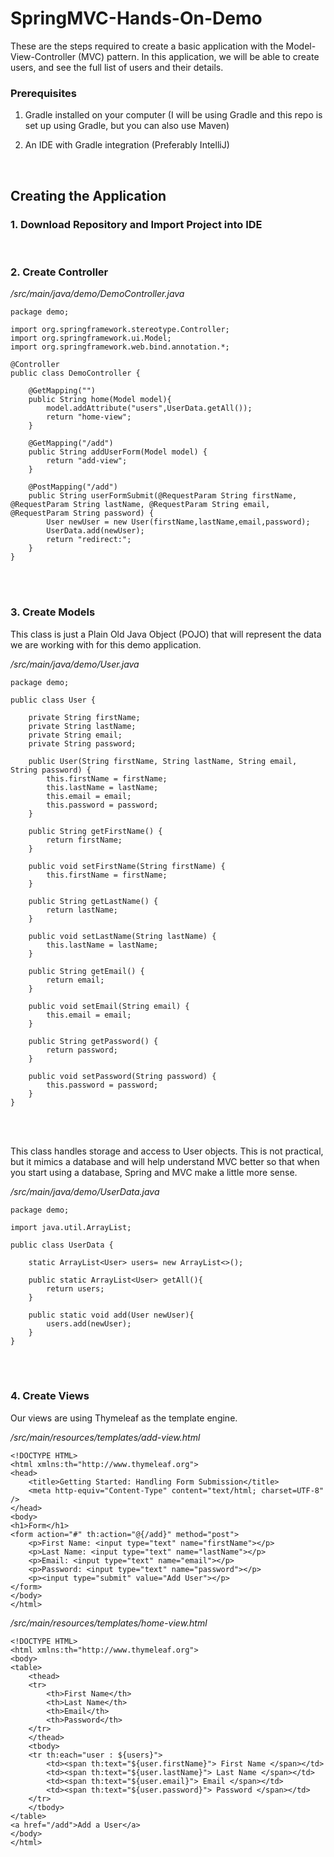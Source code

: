 # SpringMVC-Hands-On-Demo
These are the steps required to create a basic application with the Model-View-Controller (MVC) pattern. In this application, we will be able to create users, and see the full list of users and their details.

### Prerequisites
1. Gradle installed on your computer (I will be using Gradle and this repo is set up using Gradle, but you can also use  Maven)

2. An IDE with Gradle integration (Preferably IntelliJ)
<br/>

## Creating the Application

### 1. Download Repository and Import Project into IDE
<br/>

### 2. Create Controller

*/src/main/java/demo/DemoController.java*

```
package demo;

import org.springframework.stereotype.Controller;
import org.springframework.ui.Model;
import org.springframework.web.bind.annotation.*;

@Controller
public class DemoController {

    @GetMapping("")
    public String home(Model model){
        model.addAttribute("users",UserData.getAll());
        return "home-view";
    }

    @GetMapping("/add")
    public String addUserForm(Model model) {
        return "add-view";
    }

    @PostMapping("/add")
    public String userFormSubmit(@RequestParam String firstName, @RequestParam String lastName, @RequestParam String email, @RequestParam String password) {
        User newUser = new User(firstName,lastName,email,password);
        UserData.add(newUser);
        return "redirect:";
    }
}
```
<br/>
<br/>

### 3. Create Models

This class is just a Plain Old Java Object (POJO) that will represent the data we are working with for this demo application. 

*/src/main/java/demo/User.java*

```
package demo;

public class User {

    private String firstName;
    private String lastName;
    private String email;
    private String password;

    public User(String firstName, String lastName, String email, String password) {
        this.firstName = firstName;
        this.lastName = lastName;
        this.email = email;
        this.password = password;
    }

    public String getFirstName() {
        return firstName;
    }

    public void setFirstName(String firstName) {
        this.firstName = firstName;
    }

    public String getLastName() {
        return lastName;
    }

    public void setLastName(String lastName) {
        this.lastName = lastName;
    }

    public String getEmail() {
        return email;
    }

    public void setEmail(String email) {
        this.email = email;
    }

    public String getPassword() {
        return password;
    }

    public void setPassword(String password) {
        this.password = password;
    }
}
```
<br/>
<br/>

This class handles storage and access to User objects. This is not practical, but it mimics a database and will help understand MVC better so that when you start using a database, Spring and MVC make a little more sense.

*/src/main/java/demo/UserData.java*

```
package demo;

import java.util.ArrayList;

public class UserData {

    static ArrayList<User> users= new ArrayList<>();

    public static ArrayList<User> getAll(){
        return users;
    }

    public static void add(User newUser){
        users.add(newUser);
    }
}
```
<br/>
<br/>

### 4. Create Views

Our views are using Thymeleaf as the template engine.

*/src/main/resources/templates/add-view.html*

```
<!DOCTYPE HTML>
<html xmlns:th="http://www.thymeleaf.org">
<head>
    <title>Getting Started: Handling Form Submission</title>
    <meta http-equiv="Content-Type" content="text/html; charset=UTF-8" />
</head>
<body>
<h1>Form</h1>
<form action="#" th:action="@{/add}" method="post">
    <p>First Name: <input type="text" name="firstName"></p>
    <p>Last Name: <input type="text" name="lastName"></p>
    <p>Email: <input type="text" name="email"></p>
    <p>Password: <input type="text" name="password"></p>
    <p><input type="submit" value="Add User"></p>
</form>
</body>
</html>
```
*/src/main/resources/templates/home-view.html*

```
<!DOCTYPE HTML>
<html xmlns:th="http://www.thymeleaf.org">
<body>
<table>
    <thead>
    <tr>
        <th>First Name</th>
        <th>Last Name</th>
        <th>Email</th>
        <th>Password</th>
    </tr>
    </thead>
    <tbody>
    <tr th:each="user : ${users}">
        <td><span th:text="${user.firstName}"> First Name </span></td>
        <td><span th:text="${user.lastName}"> Last Name </span></td>
        <td><span th:text="${user.email}"> Email </span></td>
        <td><span th:text="${user.password}"> Password </span></td>
    </tr>
    </tbody>
</table>
<a href="/add">Add a User</a>
</body>
</html>
```
